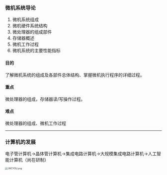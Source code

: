 ### 微机系统导论

1. 微机系统组成
2. 微机硬件系统结构
3. 微处理器的组成部件
4. 存储器概述
5. 微机工作过程
6. 微机系统的主要性能指标

#### 目的

了解微机系统的组成及各部件总体结构、掌握微机执行程序的详细过程。

#### 重点

微处理器的组成，存储器读/写操作过程。

#### 难点

微处理器的组成、微机工作过程

------

### 计算机的发展

​	电子管计算机->晶体管计算机->集成电路计算机->大规模集成电路计算机->人工智能计算机（尚在研制）

<img src="https://s1.ax1x.com/2020/04/27/JWCYOU.png" alt="JWCYOU.png" style="zoom: 50%;" />











